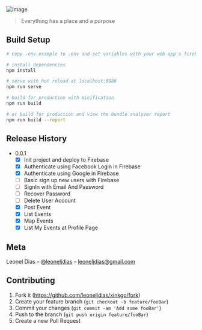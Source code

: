 ![image](https://user-images.githubusercontent.com/4217810/206569593-2039a7bf-0cb1-4b9f-b4d6-cfd9b03c5da5.png)

> Everything has a place and a purpose

## Build Setup

``` bash
# copy .env.example to .env and set variables with your web app's firebase configuration

# install dependencies
npm install

# serve with hot reload at localhost:8080
npm run serve

# build for production with minification
npm run build

# or build for production and view the bundle analyzer report
npm run build --report
```

## Release History

* 0.0.1
    - [X] Init project and deploy to Firebase
    - [X] Authenticate using Facebook Login in Firebase
    - [X] Authenticate using Google in Firebase
    - [ ] Basic sign up new users with Firebase
    - [ ] SignIn with Email And Password
    - [ ] Recover Password
    - [ ] Delete User Account
    - [X] Post Event
    - [X] List Events
    - [X] Map Events
    - [X] List My Events at Profile Page

## Meta

Leonel Dias – [@leoneljdias](https://twitter.com/leoneljdias) – leoneljdias@gmail.com

## Contributing

1. Fork it (<https://github.com/leoneljdias/xinkgo/fork>)
2. Create your feature branch (`git checkout -b feature/fooBar`)
3. Commit your changes (`git commit -am 'Add some fooBar'`)
4. Push to the branch (`git push origin feature/fooBar`)
5. Create a new Pull Request
